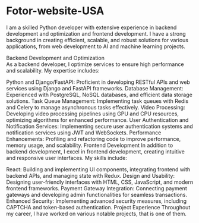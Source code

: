 # Fotor-website-USA
I am a skilled Python developer with extensive experience in backend development and optimization and frontend development. I have a strong background in creating efficient, scalable, and robust solutions for various applications, from web development to AI and machine learning projects.

Backend Development and Optimization
<br>
As a backend developer, I optimize services to ensure high performance and scalability. My expertise includes:

Python and Django/FastAPI: Proficient in developing RESTful APIs and web services using Django and FastAPI frameworks.
Database Management: Experienced with PostgreSQL, NoSQL databases, and efficient data storage solutions.
Task Queue Management: Implementing task queues with Redis and Celery to manage asynchronous tasks effectively.
Video Processing: Developing video processing pipelines using GPU and CPU resources, optimizing algorithms for enhanced performance.
User Authentication and Notification Services: Implementing secure user authentication systems and notification services using JWT and WebSockets.
Performance Enhancements: Profiling and refactoring code to improve performance, memory usage, and scalability.
Frontend Development
In addition to backend development, I excel in frontend development, creating intuitive and responsive user interfaces. My skills include:

React: Building and implementing UI components, integrating frontend with backend APIs, and managing state with Redux.
Design and Usability: Designing user-friendly interfaces with HTML, CSS, JavaScript, and modern frontend frameworks.
Payment Gateway Integration: Connecting payment gateways and developing admin functionalities for seamless transactions.
Enhanced Security: Implementing advanced security measures, including CAPTCHA and token-based authentication.
Project Experience
Throughout my career, I have worked on various notable projects, that is one of them. 
